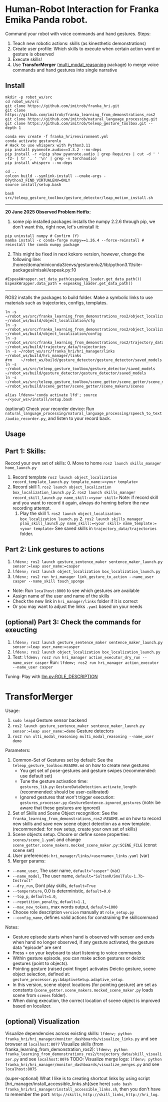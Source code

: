 
# Human-Robot Interaction for Franka Emika Panda robot.

Command your robot with voice commands and hand gestures. Steps:
1. Teach new robotic actions: skills (as kinesthetic demonstrations)
2. Create user profile: Which skills to execute when certain action word or gesture is observed
3. Execute skills!
4. Use **TransforMerger** ([multi_modal_reasoning](#transformerger) package) to merge voice commands and hand gestures into single narrative

## Install 

```
mkdir -p robot_ws/src
cd robot_ws/src
git clone https://github.com/imitrob/franka_hri.git
git clone https://github.com/imitrob/franka_learning_from_demonstrations_ros2
git clone https://github.com/imitrob/natural_language_processing.git
git clone https://github.com/imitrob/teleop_gesture_toolbox.git --depth 1

conda env create -f franka_hri/environment.yml
conda activate gesturenlu
# Hack to use whisperx with Python3.11
pip install pyannote.audio==3.3.2 --no-deps
pip install -r <(pip show pyannote.audio | grep Requires | cut -d ' ' -f2- | tr ', ' '\n' | grep -v torchaudio)
pip install whisperx --no-deps

cd ..
colcon build --symlink-install --cmake-args -DPython3_FIND_VIRTUALENV=ONLY 
source install/setup.bash

bash src/teleop_gesture_toolbox/gesture_detector/leap_motion_install.sh
```
<hr>

**20 June 2025 Observed Problem Hotfix**: 

1) some pip installed packages installs the numpy 2.2.6 through pip, we don't want this, right now, let's uninstall it:

```
pip uninstall numpy # Confirm (Y)
mamba install -c conda-forge numpy==1.26.4 --force-reinstall # reinstall the conda numpy package
```
2) This might be fixed in next kokoro version, however, change the following line:
/home/doma/miniconda3/envs/gesturenlu2/lib/python3.11/site-packages/misaki/espeak.py:10
```
#EspeakWrapper.set_data_path(espeakng_loader.get_data_path())
EspeakWrapper.data_path = espeakng_loader.get_data_path()
```
<hr>

ROS2 installs the packages to build folder. Make a symbolic links to use materials such as trajectories, configs, templates.
```
ln -s ~/robot_ws/src/franka_learning_from_demonstrations_ros2/object_localization/cfg ~/robot_ws/build/object_localization/cfg
ln -s ~/robot_ws/src/franka_learning_from_demonstrations_ros2/object_localization/config ~/robot_ws/build/object_localization/config
ln -s ~/robot_ws/src/franka_learning_from_demonstrations_ros2/trajectory_data/trajectories ~/robot_ws/build/trajectory_data/trajectories
ln -s ~/robot_ws/src/franka_hri/hri_manager/links ~/robot_ws/build/hri_manager/links
#rm    ~/robot_ws/build/gesture_detector/gesture_detector/saved_models
ln -s ~/robot_ws/src/teleop_gesture_toolbox/gesture_detector/saved_models ~/robot_ws/build/gesture_detector/gesture_detector/saved_models
ln -s ~/robot_ws/src/teleop_gesture_toolbox/scene_getter/scene_getter/scene_makers/scenes ~/robot_ws/build/scene_getter/scene_getter/scene_makers/scenes
```

`alias lfdenv='conda activate lfd'; source ~/<your_ws>/install/setup.bash`

(optional) Check your recorder device: Run `natural_language_processing/natural_language_processing/speech_to_text/audio_recorder.py`, and listen to your record back.

## Usage

## Part 1: Skills:

Record your own set of skills: 
0. Move to home `ros2 launch skills_manager home_launch.py`
1. Record template `ros2 launch object_localization record_template_launch.py template_name:=<your template>`
2. Record skill 1. `ros2 launch object_localization box_localization_launch.py` 2. `ros2 launch skills_manager record_skill_launch.py name_skill:=<your skill>`
Note: if record skill and you want to record it again, always do homing before the new recording attempt.
   1. Play the skill 1. `ros2 launch object_localization box_localization_launch.py` 2. `ros2 launch skills_manager plau_skill_launch.py name_skill:=<your skill> name_template:=<your template>`
See saved skills in `trajectory_data/trajectories` folder.

## Part 2: Link gestures to actions

1. `lfdenv; ros2 launch gesture_sentence_maker sentence_maker_launch.py sensor:=leap user_name:=casper`
2. `lfdenv; ros2 launch object_localization box_localization_launch.py`
3. `lfdenv; ros2 run hri_manager link_gesture_to_action --name_user casper --name_skill touch_sponge`

- Note: Run `localhost:8000` to see which gestures are available
- Assign name of the user and name of the skills
- Check the new link in `hri_manager/links` folder if it is correct
- Or you may want to adjust the links `.yaml` based on your needs

## (optional) Part 3: Check the commands for exeucting

1. `lfdenv; ros2 launch gesture_sentence_maker sentence_maker_launch.py sensor:=leap user_name:=casper`
2. `lfdenv; ros2 launch object_localization box_localization_launch.py`
3. Test: `lfdemv; ros2 run hri_manager action_executor_dry_run --name_user casper` Run: `lfdemv; ros2 run hri_manager action_executor --name_user casper` 

Tuning:
Play with [llm.py:ROLE_DESCRIPTION](multi_modal_reasoning/models/llm.py)


# TransforMerger

Usage:
1. `sudo leapd` Gesture sensor backend
2. `ros2 launch gesture_sentence_maker sentence_maker_launch.py sensor:=leap user_name:=demo` Gesture detectors
2. `ros2 run ulti_modal_reasoning multi_modal_reasoning --name_user demo` 

Parameters:
1. Common-Set of Gestures set by default: See the `teleop_gesture_toolbox:README.md` on how to create new gestures
     - You get set of pose-gestures and gesture swipes (recommended: use default set)
     - Tune the gesture activation time: `gestures_lib.py:GestureDataDetection.activate_length` (recommended: should be user-calibrated)
     - Ignored gestures that won't trigger execution: `gestures_processor.py:GestureSentence.ignored_gestures` (note: be aware that these gestures are ignored)
2. Set of Skills and Scene Object recognition: See the `franka_learning_from_demonstrations_ros2:README.md` on how to record new skills and save new scene object detection as a new template. (recommended: for new setup, create your own set of skills)
3. Scene objects setup. Choore or define scene properties: `scenes/scene_1.yaml` and change `scene_getter.scene_makers.mocked_scene_maker.py:SCENE_FILE` (const scene set)
4. User preferences: `hri_manager/links/<username>_links.yaml` (var)
5. Merger params:
  - `--name_user`, The user name, `default="casper"` (var)
  - `--name_model`, The user name, `default="SultanR/SmolTulu-1.7b-Instruct"`
  - `--dry_run`, Dont play skills, `default=True`
  - `--temperature`, 0.0 is deterministic, `default=0.0`
  - `--top_p`, `default=1.0`, 
  - `--repetition_penalty`, `default=1.1`, 
  - `--max_new_tokens`, max words output, `default=1000`
  - Choose role description `version` manually at `role_setup.py`
  - `--config_name`, defines valid actions for constraining the skillcommand


Notes:
- Gesture episode starts when hand is observed with sensor and ends when hand no longer observed, if any gesture activated, the gesture data "episode" are sent
- Press `+` on your keyboard to start listening to voice commands
- Within gesture episode, you can make action gestures or deictic gestures (point to objects).
- Pointing gesture (raised point finger) activates Deictic gesture, scene object selection, defined at: `gesture_processor.py:AdaptiveSetup.adaptive_setup`.
- In this version, scene object locations (for pointing gesture) are set as constants (`scene_getter.scene_makers.mocked_scene_maker.py` loads scene from `scenes` folder).
- When doing execution, the correct location of scene object is improved based on localizer.

## (optional) Visualization 

Visualize dependencies across existing skills: `lfdenv; python franka_hri/hri_manager/monitor_dashboards/visualize_links.py` and see browser at `localhost:8077`
Visualize skills (from franka_learning_from_demonstration_ros2): `lfdenv; python franka_learning_from_demonstrations_ros2/trajectory_data/skill_visualizer.py` and see `localhost:8076`
TODO: Visualize merge logs: `lfdenv; python franka_hri/hri_manager/monitor_dashboards/visualize_merges.py` and see `localhost:8075`

(super-optional) What I like is to creating shortcut links by using script [hri_manager/install_accessible_links.sh](see here) `sudo bash franka_hri/hri_manager/install_accessible_links.sh`, then you don't have to remember the port: `http://skills`, `http://skill_links`, `http://hri_log`.

